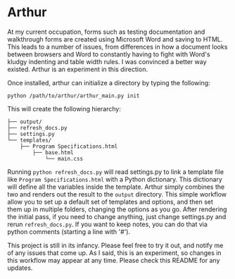 # Arthur

At my current occupation, forms such as testing documentation and 
walkthrough forms are created using Microsoft Word and saving to HTML. This 
leads to a number of issues, from differences in how a document looks between 
browsers and Word to constantly having to fight with Word's kludgy indenting 
and table width rules. I was convinced a better way existed. Arthur is an 
experiment in this direction.

Once installed, arthur can initialize a directory by typing the following:

    python /path/to/arthur/arthur_main.py init

This will create the following hierarchy:

    ├── output/
    ├── refresh_docs.py
    ├── settings.py
    └── templates/
        ├── Program Specifications.html
            ├── base.html
                └── main.css

Running `python refresh_docs.py` will read settings.py to link a template file 
like `Program Specifications.html` with a Python dictionary. This dictionary 
will define all the variables inside the template. Arthur simply combines the 
two and renders out the result to the `output` directory. This simple workflow
allow you to set up a default set of templates and options, and then set them up
in multiple folders, changing the options as you go. After rendering the initial
pass, if you need to change anything, just change settings.py and rerun
`refresh_docs.py`. If you want to keep notes, you can do that via python
comments (starting a line with '#').

This project is still in its infancy. Please feel free to try it out, and notify
me of any issues that come up. As I said, this is an experiment, so changes in
this workflow may appear at any time. Please check this README for any
updates.
